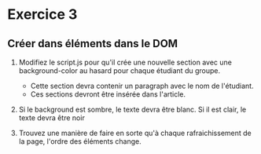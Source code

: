 # Exercice 3

## Créer dans éléments dans le DOM

1. Modifiez le script.js pour qu'il crée une nouvelle section avec une background-color au hasard pour chaque étudiant du groupe.
    - Cette section devra contenir un paragraph avec le nom de l'étudiant.
    - Ces sections devront être insérée dans l'article.

2. Si le background est sombre, le texte devra être blanc. Si il est clair, le texte devra être noir

3. Trouvez une manière de faire en sorte qu'à chaque rafraichissement de la page, l'ordre des éléments change.